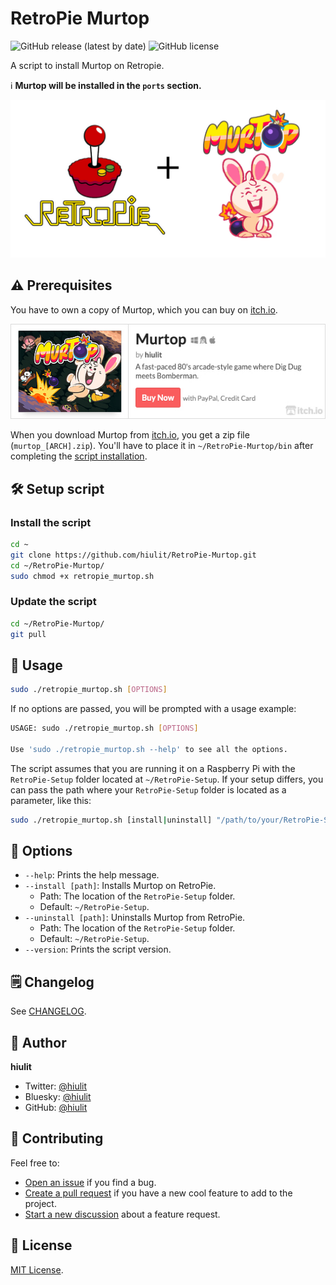 # RetroPie Murtop

![GitHub release (latest by date)](https://img.shields.io/github/v/release/hiulit/RetroPie-Murtop?style=flat-square) ![GitHub license](https://img.shields.io/github/license/hiulit/RetroPie-Murtop?style=flat-square)

A script to install Murtop on Retropie.

ℹ️ **Murtop will be installed in the `ports` section.**

![RetroPie Murtop banner](banner.jpg)

## ⚠️ Prerequisites

You have to own a copy of Murtop, which you can buy on [itch.io](https://hiulit.itch.io/murtop).

[![Purchase Murtop on itch.io](images/itchio_widget.jpg)](https://hiulit.itch.io/murtop/purchase)

When you download Murtop from [itch.io](https://hiulit.itch.io/murtop), you get a zip file (`murtop_[ARCH].zip`). You'll have to place it in `~/RetroPie-Murtop/bin` after completing the [script installation](#install-the-script).

## 🛠️ Setup script

### Install the script

```sh
cd ~
git clone https://github.com/hiulit/RetroPie-Murtop.git
cd ~/RetroPie-Murtop/
sudo chmod +x retropie_murtop.sh
```

### Update the script

```sh
cd ~/RetroPie-Murtop/
git pull
```

## 🚀 Usage

```sh
sudo ./retropie_murtop.sh [OPTIONS]
```

If no options are passed, you will be prompted with a usage example:

```sh
USAGE: sudo ./retropie_murtop.sh [OPTIONS]

Use 'sudo ./retropie_murtop.sh --help' to see all the options.
```

The script assumes that you are running it on a Raspberry Pi with the `RetroPie-Setup` folder located at `~/RetroPie-Setup`. If your setup differs, you can pass the path where your `RetroPie-Setup` folder is located as a parameter, like this:

```sh
sudo ./retropie_murtop.sh [install|uninstall] "/path/to/your/RetroPie-Setup"
```

## 📖 Options

- `--help`: Prints the help message.
- `--install [path]`: Installs Murtop on RetroPie.
  - Path: The location of the `RetroPie-Setup` folder.
  - Default: `~/RetroPie-Setup`.
- `--uninstall [path]`: Uninstalls Murtop from RetroPie.
  - Path: The location of the `RetroPie-Setup` folder.
  - Default: `~/RetroPie-Setup`.
- `--version`: Prints the script version.

## 🗒️ Changelog

See [CHANGELOG](/CHANGELOG.md).

## 👤 Author

**hiulit**

- Twitter: [@hiulit](https://twitter.com/hiulit)
- Bluesky: [@hiulit](https://bsky.app/profile/hiulit.bsky.social)
- GitHub: [@hiulit](https://github.com/hiulit)

## 🤝 Contributing

Feel free to:

- [Open an issue](https://github.com/hiulit/RetroPie-Murtop/issues) if you find a bug.
- [Create a pull request](https://github.com/hiulit/RetroPie-Murtop/pulls) if you have a new cool feature to add to the project.
- [Start a new discussion](https://github.com/hiulit/RetroPie-Murtop/discussions) about a feature request.

## 📝 License

[MIT License](/LICENSE).
